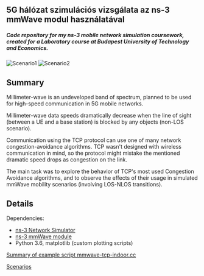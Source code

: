 ## 5G hálózat szimulációs vizsgálata az ns-3 mmWave modul használatával
##### Code repository for my ns-3 mobile network simulation coursework, created for a Laboratory course at Budapest University of Technology and Economics.

![Scenario1](https://i.imgur.com/bn7DiyI.png) ![Scenario2](https://i.imgur.com/p6ieC4L.png)

## Summary

Millimeter-wave is an undeveloped band of spectrum, planned to be used for high-speed communication in 5G mobile networks. 

Millimeter-wave data speeds dramatically decrease when the line of sight (between a UE and a base station) is blocked by any objects (non-LOS scenario).

Communication using the TCP protocol can use one of many network congestion-avoidance algorithms. TCP wasn't designed with wireless communication in mind, so the protocol might mistake the mentioned dramatic speed drops as congestion on the link.


The main task was to explore the behavior of TCP's most used Congestion Avoidance algorithms, and to observe the effects of their usage in simulated mmWave mobility scenarios (involving LOS-NLOS transitions).

## Details

Dependencies:
- [ns-3 Network Simulator](https://www.nsnam.org/ns-3-28/download/)
- [ns-3 mmWave module](https://github.com/nyuwireless-unipd/ns3-mmwave)
- Python 3.6, matplotlib (custom plotting scripts)

[Summary of example script mmwave-tcp-indoor.cc](https://docs.google.com/document/d/1E7V21YlyQi88-cIJIRR27EwXFH24dsR1kpfJ2qRV8Lw/edit?usp=sharing)

[Scenarios](https://docs.google.com/document/d/1GB0Hwlg4CwLH5kQfJOYqBkfU2C4I246gBOQymoSd1dY/edit?usp=sharing)
